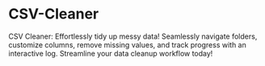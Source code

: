 # CSV-Cleaner
CSV Cleaner: Effortlessly tidy up messy data! Seamlessly navigate folders, customize columns, remove missing values, and track progress with an interactive log. Streamline your data cleanup workflow today!
